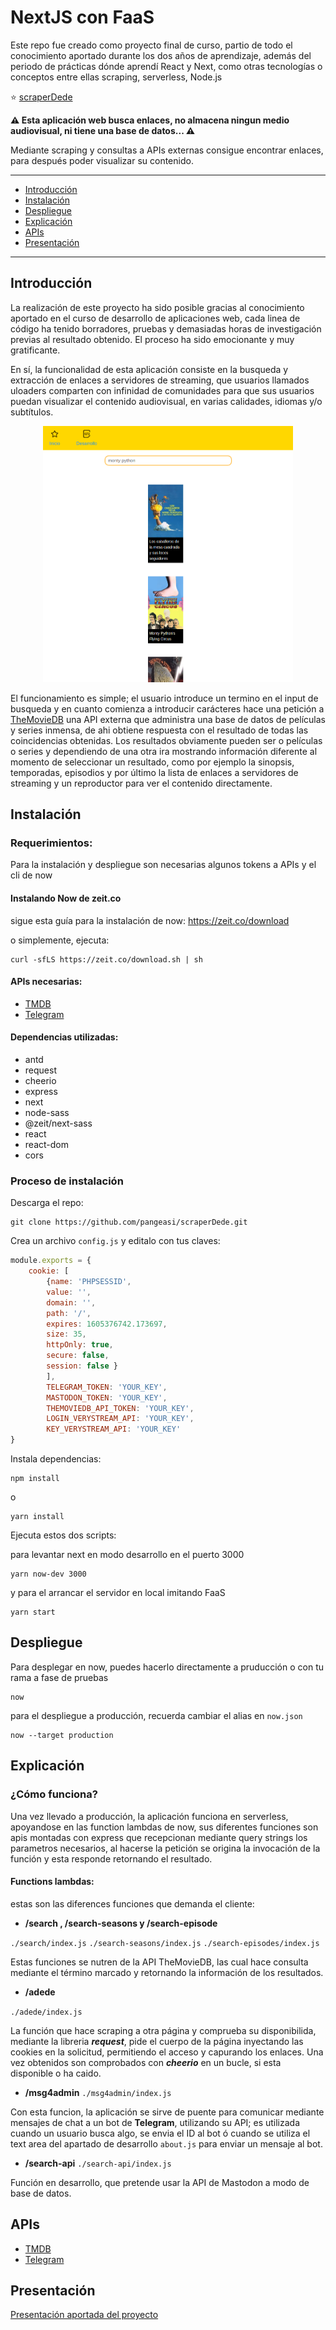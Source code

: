 # NextJS con FaaS

Este repo fue creado como proyecto final de curso, partio de todo el conocimiento aportado durante los dos años de aprendizaje, además del periodo de prácticas dónde aprendí React y Next, como otras tecnologías o conceptos entre ellas scraping, serverless, Node.js

⭐ <a href="https://scraperdede.now.sh" target="_blank">scraperDede</a>

**⚠ Esta aplicación web busca enlaces, no almacena ningun medio audiovisual, ni tiene una base de datos... ⚠**

Mediante scraping y consultas a APIs externas consigue encontrar enlaces, para después poder visualizar su contenido.

---

- [Introducción](#introducción)
- [Instalación](#instalación)
- [Despliegue](#despliegue)
- [Explicación](#explicación)
- [APIs](#apis)
- [Presentación](#presentación)

---

## Introducción

La realización de este proyecto ha sido posible gracias al conocimiento aportado en el curso de desarrollo de aplicaciones web, cada linea de código ha tenido borradores, pruebas y demasiadas horas de investigación previas al resultado obtenido. El proceso ha sido emocionante y muy gratificante.

En sí, la funcionalidad de esta aplicación consiste en la busqueda y extracción de enlaces a servidores de streaming, que usuarios llamados uloaders comparten con infinidad de comunidades para que sus usuarios puedan visualizar el contenido audiovisual, en varias calidades, idiomas y/o subtítulos.

<p align="center">
    <img src="https://raw.githubusercontent.com/pangeasi/scraperDede/master/web.png" alt="web" width="400"/>
</p>
El funcionamiento es simple; el usuario introduce un termino en el input de busqueda y en cuanto comienza a introducir carácteres hace una petición a <a href="https://www.themoviedb.org/">TheMovieDB</a> una API externa que administra una base de datos de películas y series inmensa, de ahi obtiene respuesta con el resultado de todas las coincidencias obtenidas. Los resultados obviamente pueden ser o películas o series y dependiendo de una otra ira mostrando información diferente al momento de seleccionar un resultado, como por ejemplo la sinopsis, temporadas, episodios y por último la lista de enlaces a servidores de streaming y un reproductor para ver el contenido directamente.


## Instalación

### Requerimientos:

Para la instalación y despliegue son necesarias algunos tokens a APIs y el cli de now

#### Instalando Now de zeit.co
sigue esta guía para la instalación de now: https://zeit.co/download

o simplemente, ejecuta:
```
curl -sfLS https://zeit.co/download.sh | sh
```

#### APIs necesarias:
- [TMDB](https://www.themoviedb.org/)
- [Telegram](https://core.telegram.org/)

#### Dependencias utilizadas:

- antd
- request
- cheerio
- express
- next
- node-sass
- @zeit/next-sass
- react
- react-dom
- cors

### Proceso de instalación

Descarga el repo:

```
git clone https://github.com/pangeasi/scraperDede.git
```

Crea un archivo ```config.js``` y editalo con tus claves:

```javascript
module.exports = {
    cookie: [
        {name: 'PHPSESSID',
        value: '',
        domain: '',
        path: '/',
        expires: 1605376742.173697,
        size: 35,
        httpOnly: true,
        secure: false,
        session: false }
        ],
        TELEGRAM_TOKEN: 'YOUR_KEY',
        MASTODON_TOKEN: 'YOUR_KEY',
        THEMOVIEDB_API_TOKEN: 'YOUR_KEY',
        LOGIN_VERYSTREAM_API: 'YOUR_KEY',
        KEY_VERYSTREAM_API: 'YOUR_KEY'
}
```


Instala dependencias:
```
npm install
```
o
```
yarn install
```

Ejecuta estos dos scripts:

para levantar next en modo desarrollo en el puerto 3000
```
yarn now-dev 3000
```
y para el arrancar el servidor en local imitando FaaS
```
yarn start
```


## Despliegue

Para desplegar en now, puedes hacerlo directamente a pruducción o con tu rama a fase de pruebas

```
now
```
para el despliegue a producción, recuerda cambiar el alias en ```now.json```
```
now --target production
```

## Explicación

### ¿Cómo funciona?

Una vez llevado a producción, la aplicación funciona en serverless, apoyandose en las function lambdas de now, sus diferentes funciones son apis montadas con express que recepcionan mediante query strings los parametros necesarios, al hacerse la petición se origina la invocación de la función y esta responde retornando el resultado.

#### Functions lambdas:

estas son las diferences funciones que demanda el cliente:

- **/search , /search-seasons y /search-episode**

```./search/index.js```
```./search-seasons/index.js```
```./search-episodes/index.js```

Estas funciones se nutren de la API TheMovieDB, las cual hace consulta mediante el término marcado y retornando la información de los resultados.

- **/adede**

```./adede/index.js```

La función que hace scraping a otra página y comprueba su disponibilida, mediante la libreria ***request***, pide el cuerpo de la página inyectando las cookies en la solicitud, permitiendo el acceso y capurando los enlaces. Una vez obtenidos son comprobados con ***cheerio*** en un bucle, si esta disponible o ha caido.

- **/msg4admin**
```./msg4admin/index.js```

Con esta funcion, la aplicación se sirve de puente para comunicar mediante mensajes de chat a un bot de **Telegram**, utilizando su API; es utilizada cuando un usuario busca algo, se envia el ID al bot ó cuando se utiliza el text area del apartado de desarrollo ```about.js``` para enviar un mensaje al bot.

- **/search-api**
```./search-api/index.js```

Función en desarrollo, que pretende usar la API de Mastodon a modo de base de datos.

## APIs

- [TMDB](https://www.themoviedb.org/)
- [Telegram](https://core.telegram.org/)

## Presentación

<a href="https://docs.google.com/presentation/d/1EXmQpOzSnqw4zFiHwJApAxHuK7HjXiqyv6ko8wEfdi8/edit?usp=sharing">Presentación aportada del proyecto</a>